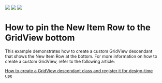 <!-- default badges list -->
![](https://img.shields.io/endpoint?url=https://codecentral.devexpress.com/api/v1/VersionRange/128630599/16.1.4%2B)
[![](https://img.shields.io/badge/Open_in_DevExpress_Support_Center-FF7200?style=flat-square&logo=DevExpress&logoColor=white)](https://supportcenter.devexpress.com/ticket/details/E4910)
[![](https://img.shields.io/badge/📖_How_to_use_DevExpress_Examples-e9f6fc?style=flat-square)](https://docs.devexpress.com/GeneralInformation/403183)
<!-- default badges end -->
# How to pin the New Item Row to the GridView bottom


<p>This example demonstrates how to create a custom GridView descendant that shows the New Item Row at the bottom. For more information on how to create a custom GridView, refer to the following article:</p><p><a href="https://www.devexpress.com/Support/Center/p/A859">How to create a GridView descendant class and register it for design-time use</a></p><p></p>

<br/>


